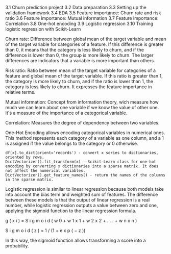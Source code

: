 3.1 Churn prediction project
3.2 Data preparation
3.3 Setting up the validation framework
3.4 EDA
3.5 Feature importance: Churn rate and risk ratio
3.6 Feature importance: Mutual information
3.7 Feature importance: Correlation
3.8 One-hot encoding
3.9 Logistic regression
3.10 Training logistic regression with Scikit-Learn

 Churn rate: Difference between global mean of the target variable and mean of the target variable for categories of a feature. If this difference is greater than 0, it means that the category is less likely to churn, and if the difference is lower than 0, the group is more likely to churn. The larger differences are indicators that a variable is more important than others.
 
 Risk ratio: Ratio between mean of the target variable for categories of a feature and global mean of the target variable. If this ratio is greater than 1, the category is more likely to churn, and if the ratio is lower than 1, the category is less likely to churn. It expresses the feature importance in relative terms.

 Mutual information: Concept from information theory, wich measure how much we can learn about one variable if we know the value of other one. It's a measure of the importance of a categorical variable.

 Correlation: Measures the degree of dependency between two variables.

 One-Hot Encoding allows encoding categorical variables in numerical ones. This method represents each category of a variable as one column, and a 1 is assigned if the value belongs to the category or 0 otherwise.


    df[x].to_dict(orient='records') - convert x series to dictionaries, oriented by rows.
    DictVectorizer().fit_transform(x) - Scikit-Learn class for one-hot encoding by converting x dictionaries into a sparse matrix. It does not affect the numerical variables.
    DictVectorizer().get_feature_names() - return the names of the columns in the sparse matrix.

Logistic regression is similar to linear regression because both models take into account the bias term and weighted sum of features. The difference between these models is that the output of linear regression is a real number, while logistic regression outputs a value between zero and one, applying the sigmoid function to the linear regression formula.

g ( x i ) = S i g m o i d ( w 0 + w 1 x 1 + w 2 x 2 + . . . + w n x n )

S i g m o i d ( z ) = 1 / (1 + e x p ( − z ))

In this way, the sigmoid function allows transforming a score into a probability.

